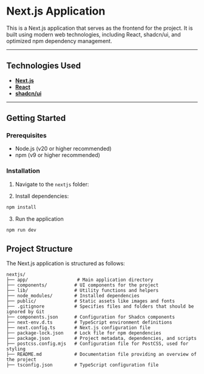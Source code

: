 # Next.js Application

This is a Next.js application that serves as the frontend for the project. It is built using modern web technologies, including React, shadcn/ui, and optimized npm dependency management.

---

## Technologies Used

- **[Next.js](https://nextjs.org)**
- **[React](https://react.dev)**
- **[shadcn/ui](https://ui.shadcn.com)**

---

## Getting Started

### Prerequisites

- Node.js (v20 or higher recommended)
- npm (v9 or higher recommended)

### Installation

1. Navigate to the `nextjs` folder:

2. Install dependencies:

```bash
npm install
```

3. Run the application

```bash
npm run dev
```

## Project Structure

The Next.js application is structured as follows:

```
nextjs/
├── app/                  # Main application directory
├── components/          # UI components for the project
├── lib/                 # Utility functions and helpers
├── node_modules/        # Installed dependencies
├── public/              # Static assets like images and fonts
├── .gitignore           # Specifies files and folders that should be ignored by Git
├── components.json      # Configuration for Shadcn components
├── next-env.d.ts        # TypeScript environment definitions
├── next.config.ts       # Next.js configuration file
├── package-lock.json    # Lock file for npm dependencies
├── package.json         # Project metadata, dependencies, and scripts
├── postcss.config.mjs   # Configuration file for PostCSS, used for styling
├── README.md            # Documentation file providing an overview of the project
├── tsconfig.json        # TypeScript configuration file 
```
